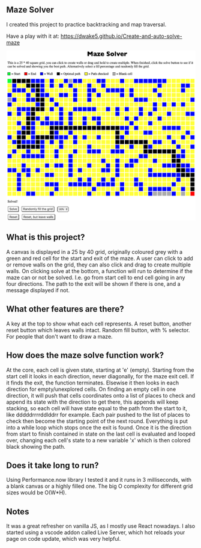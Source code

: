 ## Maze Solver

I created this project to practice backtracking and map traversal.

Have a play with it at: https://dwake5.github.io/Create-and-auto-solve-maze

![](images/Maze%20solved.png)

## What is this project?

A canvas is displayed in a 25 by 40 grid, originally coloured grey with a green and red cell for the start and exit of the maze.
A user can click to add or remove walls on the grid, they can also click and drag to create multiple walls.
On clicking solve at the bottom, a function will run to determine if the maze can or not be solved. I.e. go from start cell to end cell going in any four directions.
The path to the exit will be shown if there is one, and a message displayed if not.

## What other features are there?

A key at the top to show what each cell represents.
A reset button, another reset button which leaves walls intact.
Random fill button, with % selector. For people that don't want to draw a maze.

## How does the maze solve function work?

At the core, each cell is given state, starting at 'e' (empty). 
Starting from the start cell it looks in each direction, never diagonally, for the maze exit cell. If it finds the exit, the function terminates. Elsewise it then looks in each direction for empty/unexplored cells. 
On finding an empty cell in one direction, it will push that cells coordinates onto a list of places to check and append its state with the direction to get there, this appends will keep stacking, so each cell will have state equal to the path from the start to it, like dddddrrrrddlddrr for example. 
Each pair pushed to the list of places to check then become the starting point of the next round.
Everything is put into a while loop which stops once the exit is found.
Once it is the direction from start to finish contained in state on the last cell is evaluated and looped over, changing each cell's state to a new variable 'x' which is then colored black showing the path.

## Does it take long to run?

Using Performance.now library I tested it and it runs in 3 milliseconds, with a blank canvas or a highly filled one. The big O complexity for different grid sizes would be O(W*H). 

## Notes

It was a great refresher on vanilla JS, as I mostly use React nowadays. I also started using a vscode addon called Live Server, which hot reloads your page on code update, which was very helpful.
